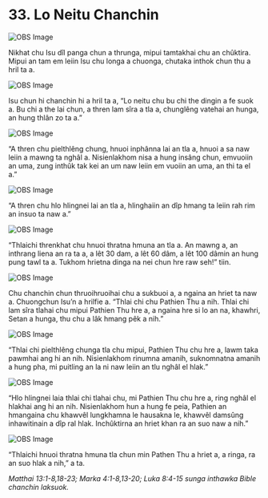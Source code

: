 # 33. Lo Neitu Chanchin

![OBS Image](https://cdn.door43.org/obs/jpg/360px/obs-en-33-01.jpg)

Nikhat chu Isu dîl panga chun a thrunga, mipui tamtakhai chu an chûktira. Mipui an tam em leiin Isu chu longa a chuonga, chutaka inthok chun thu a hril ta a.

![OBS Image](https://cdn.door43.org/obs/jpg/360px/obs-en-33-02.jpg)

Isu chun hi chanchin hi a hril ta a, “Lo neitu chu bu chi the dingin a fe suok a. Bu chi a the lai chun, a thren lam sîra a tla a, chunglêng vatehai an hunga, an hung thlân zo ta a.”

![OBS Image](https://cdn.door43.org/obs/jpg/360px/obs-en-33-03.jpg)

“A thren chu pielthlêng chung, hnuoi inphânna lai an tla a, hnuoi a sa naw leiin a mawng ta nghâl a. Nisienlakhom nisa a hung insâng chun, emvuoiin an uma, zung inthûk tak kei an um naw leiin em vuoiin an uma, an thi ta el a.”

![OBS Image](https://cdn.door43.org/obs/jpg/360px/obs-en-33-04.jpg)

“A thren chu hlo hlingnei lai an tla a, hlinghaiin an dîp hmang ta leiin rah rim an insuo ta naw a.”

![OBS Image](https://cdn.door43.org/obs/jpg/360px/obs-en-33-05.jpg)

“Thlaichi threnkhat chu hnuoi thratna hmuna an tla a. An mawng a, an inthrang liena an ra ta a, a lêt 30 dam, a lêt 60 dâm, a lêt 100 dâmin an hung pung tawl ta a. Tukhom hrietna dinga na nei chun hre raw seh!” tiin.

![OBS Image](https://cdn.door43.org/obs/jpg/360px/obs-en-33-06.jpg)

Chu chanchin chun thruoihruoihai chu a sukbuoi a, a ngaina an hriet ta naw a. Chuongchun Isu’n a hrilfie a. “Thlai chi chu Pathien Thu a nih. Thlai chi lam sîra tlahai chu mipui Pathien Thu hre a, a ngaina hre si lo an na, khawhri, Setan a hunga, thu chu a lâk hmang pêk a nih.”

![OBS Image](https://cdn.door43.org/obs/jpg/360px/obs-en-33-07.jpg)

“Thlai chi pielthlêng chunga tla chu mipui, Pathien Thu chu hre a, lawm taka pawmhai ang hi an nih. Nisienlakhom rinumna amanih, suknomnatna amanih a hung pha, mi puitling an la ni naw leiin an tlu nghâl el hlak.”

![OBS Image](https://cdn.door43.org/obs/jpg/360px/obs-en-33-08.jpg)

“Hlo hlingnei laia thlai chi tlahai chu, mi Pathien Thu chu hre a, ring nghâl el hlakhai ang hi an nih. Nisienlakhom hun a hung fe peia, Pathien an hmangaina chu khawvêl lungkhamna le hausakna le, khawvêl damsûng inhawitinain a dîp ral hlak. Inchûktirna an hriet khan ra an suo naw a nih.”

![OBS Image](https://cdn.door43.org/obs/jpg/360px/obs-en-33-09.jpg)

“Thlaichi hnuoi thratna hmuna tla chun min Pathen Thu a hriet a, a ringa, ra an suo hlak a nih,” a ta.

_Matthai 13:1-8,18-23; Marka 4:1-8,13-20; Luka 8:4-15 sunga inthawka Bible chanchin laksuok._